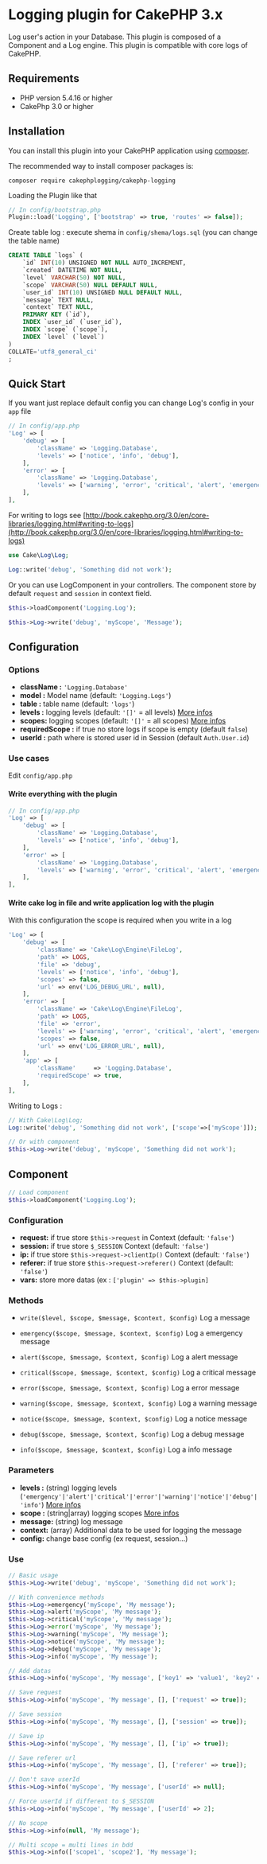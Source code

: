 # Logging plugin for CakePHP 3.x
Log user's action in your Database. This plugin is composed of a Component and a Log engine.
This plugin is compatible with core logs of CakePHP.

## Requirements
- PHP version 5.4.16 or higher
- CakePhp 3.0 or higher

## Installation

You can install this plugin into your CakePHP application using [composer](http://getcomposer.org).

The recommended way to install composer packages is:

```
composer require cakephplogging/cakephp-logging
```

Loading the Plugin like that
```PHP
// In config/bootstrap.php
Plugin::load('Logging', ['bootstrap' => true, 'routes' => false]);
```

Create table log : execute shema in `config/shema/logs.sql` (you can change the table name)

```SQL
CREATE TABLE `logs` (
    `id` INT(10) UNSIGNED NOT NULL AUTO_INCREMENT,
    `created` DATETIME NOT NULL,
    `level` VARCHAR(50) NOT NULL,
    `scope` VARCHAR(50) NULL DEFAULT NULL,
    `user_id` INT(10) UNSIGNED NULL DEFAULT NULL,
    `message` TEXT NULL,
    `context` TEXT NULL,
    PRIMARY KEY (`id`),
    INDEX `user_id` (`user_id`),
    INDEX `scope` (`scope`),
    INDEX `level` (`level`)
)
COLLATE='utf8_general_ci'
;
```

## Quick Start

If you want just replace default config you can change Log's config in your `app` file

```PHP
// In config/app.php
'Log' => [
	'debug' => [
		'className' => 'Logging.Database',
        'levels' => ['notice', 'info', 'debug'],
    ],
    'error' => [
        'className' => 'Logging.Database',
        'levels' => ['warning', 'error', 'critical', 'alert', 'emergency'],
    ],
],
```

For writing to logs see [http://book.cakephp.org/3.0/en/core-libraries/logging.html#writing-to-logs](http://book.cakephp.org/3.0/en/core-libraries/logging.html#writing-to-logs)

```PHP
use Cake\Log\Log;

Log::write('debug', 'Something did not work');
```

Or you can use LogComponent in your controllers. The component store by default `request` and `session` in context field.

```PHP
$this->loadComponent('Logging.Log');

$this->Log->write('debug', 'myScope', 'Message');
```

## Configuration

### Options

- **className :** `'Logging.Database'`
- **model :** Model name (default: `'Logging.Logs'`)
- **table :** table name (default: `'logs'`)
- **levels :** logging levels (default: `'[]'` = all levels) [More infos](http://book.cakephp.org/3.0/en/core-libraries/logging.html#using-levels)
- **scopes:** logging scopes (default: `'[]'` = all scopes) [More infos](http://book.cakephp.org/3.0/en/core-libraries/logging.html#logging-scopes)
- **requiredScope :** if true no store logs if scope is empty (default `false`)
- **userId :** path where is stored user id in Session (default `Auth.User.id`)

### Use cases
Edit `config/app.php`

#### Write everything with the plugin
```PHP
// In config/app.php
'Log' => [
	'debug' => [
		'className' => 'Logging.Database',
        'levels' => ['notice', 'info', 'debug'],
    ],
    'error' => [
        'className' => 'Logging.Database',
        'levels' => ['warning', 'error', 'critical', 'alert', 'emergency'],
    ],
],
```

#### Write cake log in file and write application log with the plugin

With this configuration the scope is required when you write in a log

```PHP
'Log' => [
    'debug' => [
        'className' => 'Cake\Log\Engine\FileLog',
        'path' => LOGS,
        'file' => 'debug',
        'levels' => ['notice', 'info', 'debug'],
        'scopes' => false,
        'url' => env('LOG_DEBUG_URL', null),
    ],
    'error' => [
        'className' => 'Cake\Log\Engine\FileLog',
        'path' => LOGS,
        'file' => 'error',
        'levels' => ['warning', 'error', 'critical', 'alert', 'emergency'],
        'scopes' => false,
        'url' => env('LOG_ERROR_URL', null),
    ],
    'app' => [
        'className'     => 'Logging.Database',
        'requiredScope' => true,
    ],
],
```

Writing to Logs :
```PHP
// With Cake\Log\Log;
Log::write('debug', 'Something did not work', ['scope'=>['myScope']]);

// Or with component
$this->Log->write('debug', 'myScope', 'Something did not work');
```

## Component
```PHP
// Load component
$this->loadComponent('Logging.Log');
```

### Configuration
- **request:** if true store `$this->request` in Context (default: `'false'`)
- **session:** if true store `$_SESSION` Context  (default: `'false'`)
- **ip:** if true store `$this->request->clientIp()` Context  (default: `'false'`)
- **referer:** if true store `$this->request->referer()` Context  (default: `'false'`)
- **vars:** store more datas (ex : `['plugin' => $this->plugin]`

### Methods
- `write($level, $scope, $message, $context, $config)`
	Log a message

- `emergency($scope, $message, $context, $config)`
	Log a emergency message

- `alert($scope, $message, $context, $config)`
	Log a  alert message

- `critical($scope, $message, $context, $config)`
	Log a critical message

- `error($scope, $message, $context, $config)`
	Log a error message

- `warning($scope, $message, $context, $config)`
	Log a warning message

- `notice($scope, $message, $context, $config)`
	Log a notice message

- `debug($scope, $message, $context, $config)`
	Log a debug message

- `info($scope, $message, $context, $config)`
	Log a info message

### Parameters
- **levels :** (string) logging levels (`'emergency'|'alert'|'critical'|'error'|'warning'|'notice'|'debug'|'info'`) [More infos](http://book.cakephp.org/3.0/en/core-libraries/logging.html#using-levels)
- **scope :** (string|array) logging scopes [More infos](http://book.cakephp.org/3.0/en/core-libraries/logging.html#logging-scopes)
- **message:** (string) log message
- **context:** (array) Additional data to be used for logging the message
- **config:** change base config (ex request, session...)

### Use
```PHP
// Basic usage
$this->Log->write('debug', 'myScope', 'Something did not work');

// With convenience methods
$this->Log->emergency('myScope', 'My message');
$this->Log->alert('myScope', 'My message');
$this->Log->critical('myScope', 'My message');
$this->Log->error('myScope', 'My message');
$this->Log->warning('myScope', 'My message');
$this->Log->notice('myScope', 'My message');
$this->Log->debug('myScope', 'My message');
$this->Log->info('myScope', 'My message');

// Add datas
$this->Log->info('myScope', 'My message', ['key1' => 'value1', 'key2' => 'value2']);

// Save request
$this->Log->info('myScope', 'My message', [], ['request' => true]);

// Save session
$this->Log->info('myScope', 'My message', [], ['session' => true]);

// Save ip
$this->Log->info('myScope', 'My message', [], ['ip' => true]);

// Save referer url
$this->Log->info('myScope', 'My message', [], ['referer' => true]);

// Don't save userId
$this->Log->info('myScope', 'My message', ['userId' => null];

// Force userId if different to $_SESSION
$this->Log->info('myScope', 'My message', ['userId' => 2];

// No scope
$this->Log->info(null, 'My message');

// Multi scope = multi lines in bdd
$this->Log->info(['scope1', 'scope2'], 'My message');

```
